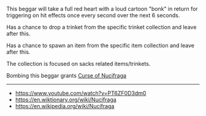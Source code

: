 This beggar will take a full red heart with a loud cartoon "bonk" in return for triggering on hit effects once every second over the next 6 seconds.

Has a chance to drop a trinket from the specific trinket collection and leave after this.

Has a chance to spawn an item from the specific item collection and leave after this.

The collection is focused on sacks related items/trinkets.

Bombing this beggar grants [Curse of Nucifraga](/docs/curses/Curse%20of%20Nucifraga/idea.md)

---

- https://www.youtube.com/watch?v=PT6ZF0D3dm0
- https://en.wiktionary.org/wiki/Nucifraga
- https://en.wikipedia.org/wiki/Nucifraga